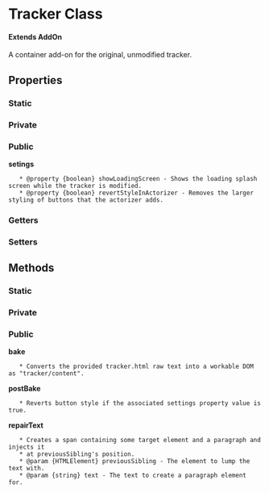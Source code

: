 # Tracker Class

#### Extends AddOn

A container add-on for the original, unmodified tracker.

## Properties

### Static

### Private

### Public

**setings**

```
   * @property {boolean} showLoadingScreen - Shows the loading splash screen while the tracker is modified.
   * @property {boolean} revertStyleInActorizer - Removes the larger styling of buttons that the actorizer adds.
```

### Getters

### Setters

## Methods

### Static

### Private

### Public

**bake**

```
   * Converts the provided tracker.html raw text into a workable DOM as "tracker/content".
```

**postBake**

```
   * Reverts button style if the associated settings property value is true.
```

**repairText**

```
   * Creates a span containing some target element and a paragraph and injects it
   * at previousSibling's position.
   * @param {HTMLElement} previousSibling - The element to lump the text with.
   * @param {string} text - The text to create a paragraph element for.
```
